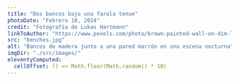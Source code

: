 ```yaml
---
title: "Dos bancos bajo una farola tenue"
photoDate: "Febrero 18, 2024"
credit: "Fotografía de Lukas Hartmann"
linkToAuthor: "https://www.pexels.com/photo/brown-painted-wall-on-dim-light-1055613/"
src: "benches.jpg"
alt: "Bancos de madera junto a una pared marrón en una escena nocturna"
imgDir: "./src/images/"
eleventyComputed:
  cellOffset: () => Math.floor(Math.random() * 10)
---
```

